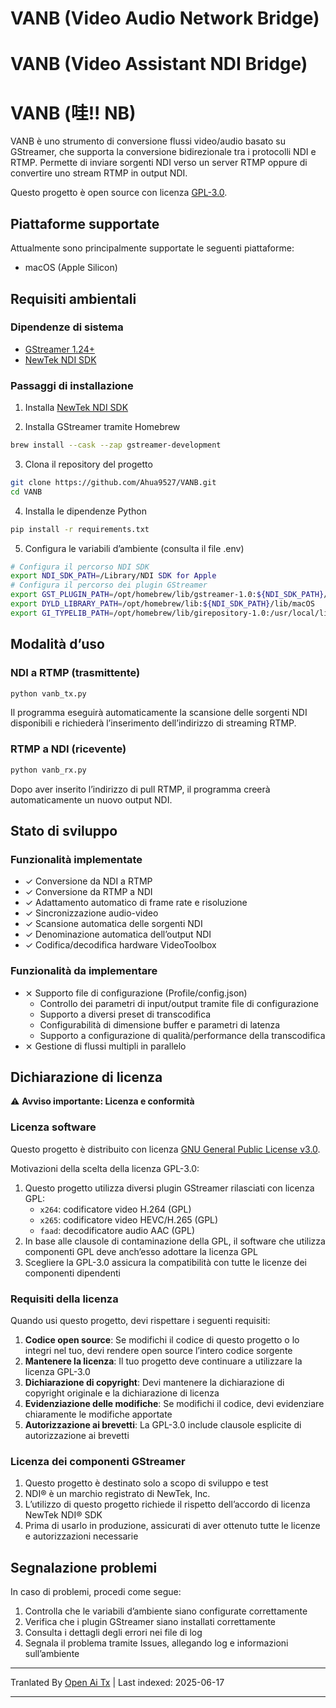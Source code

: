 # VANB (Video Audio Network Bridge)
# VANB (Video Assistant NDI Bridge)
# VANB (哇!! NB)

VANB è uno strumento di conversione flussi video/audio basato su GStreamer, che supporta la conversione bidirezionale tra i protocolli NDI e RTMP. Permette di inviare sorgenti NDI verso un server RTMP oppure di convertire uno stream RTMP in output NDI.

Questo progetto è open source con licenza [GPL-3.0](https://www.gnu.org/licenses/gpl-3.0.html).

## Piattaforme supportate

Attualmente sono principalmente supportate le seguenti piattaforme:
- macOS (Apple Silicon)

## Requisiti ambientali

### Dipendenze di sistema
- [GStreamer 1.24+](https://gstreamer.freedesktop.org)
- [NewTek NDI SDK](https://www.ndi.tv/sdk/)

### Passaggi di installazione
1. Installa [NewTek NDI SDK](https://www.ndi.tv/sdk/)

2. Installa GStreamer tramite Homebrew
```bash
brew install --cask --zap gstreamer-development
```

3. Clona il repository del progetto
```bash
git clone https://github.com/Ahua9527/VANB.git
cd VANB
```

4. Installa le dipendenze Python
```bash
pip install -r requirements.txt
```

5. Configura le variabili d’ambiente (consulta il file .env)
```bash
# Configura il percorso NDI SDK
export NDI_SDK_PATH=/Library/NDI SDK for Apple
# Configura il percorso dei plugin GStreamer
export GST_PLUGIN_PATH=/opt/homebrew/lib/gstreamer-1.0:${NDI_SDK_PATH}/lib/macOS
export DYLD_LIBRARY_PATH=/opt/homebrew/lib:${NDI_SDK_PATH}/lib/macOS
export GI_TYPELIB_PATH=/opt/homebrew/lib/girepository-1.0:/usr/local/lib/girepository-1.0
```

## Modalità d’uso

### NDI a RTMP (trasmittente)
```bash
python vanb_tx.py
```
Il programma eseguirà automaticamente la scansione delle sorgenti NDI disponibili e richiederà l’inserimento dell’indirizzo di streaming RTMP.

### RTMP a NDI (ricevente)
```bash
python vanb_rx.py
```
Dopo aver inserito l’indirizzo di pull RTMP, il programma creerà automaticamente un nuovo output NDI.

## Stato di sviluppo

### Funzionalità implementate
- ✓ Conversione da NDI a RTMP
- ✓ Conversione da RTMP a NDI
- ✓ Adattamento automatico di frame rate e risoluzione
- ✓ Sincronizzazione audio-video
- ✓ Scansione automatica delle sorgenti NDI
- ✓ Denominazione automatica dell’output NDI
- ✓ Codifica/decodifica hardware VideoToolbox

### Funzionalità da implementare
- ⨯ Supporto file di configurazione (Profile/config.json)
  - Controllo dei parametri di input/output tramite file di configurazione
  - Supporto a diversi preset di transcodifica
  - Configurabilità di dimensione buffer e parametri di latenza
  - Supporto a configurazione di qualità/performance della transcodifica
- ⨯ Gestione di flussi multipli in parallelo

## Dichiarazione di licenza

⚠️ **Avviso importante: Licenza e conformità**

### Licenza software

Questo progetto è distribuito con licenza [GNU General Public License v3.0](https://www.gnu.org/licenses/gpl-3.0.html).

Motivazioni della scelta della licenza GPL-3.0:
1. Questo progetto utilizza diversi plugin GStreamer rilasciati con licenza GPL:
   - `x264`: codificatore video H.264 (GPL)
   - `x265`: codificatore video HEVC/H.265 (GPL)
   - `faad`: decodificatore audio AAC (GPL)
2. In base alle clausole di contaminazione della GPL, il software che utilizza componenti GPL deve anch’esso adottare la licenza GPL
3. Scegliere la GPL-3.0 assicura la compatibilità con tutte le licenze dei componenti dipendenti

### Requisiti della licenza

Quando usi questo progetto, devi rispettare i seguenti requisiti:
1. **Codice open source**: Se modifichi il codice di questo progetto o lo integri nel tuo, devi rendere open source l’intero codice sorgente
2. **Mantenere la licenza**: Il tuo progetto deve continuare a utilizzare la licenza GPL-3.0
3. **Dichiarazione di copyright**: Devi mantenere la dichiarazione di copyright originale e la dichiarazione di licenza
4. **Evidenziazione delle modifiche**: Se modifichi il codice, devi evidenziare chiaramente le modifiche apportate
5. **Autorizzazione ai brevetti**: La GPL-3.0 include clausole esplicite di autorizzazione ai brevetti

### Licenza dei componenti GStreamer
1. Questo progetto è destinato solo a scopo di sviluppo e test
2. NDI® è un marchio registrato di NewTek, Inc.
3. L’utilizzo di questo progetto richiede il rispetto dell’accordo di licenza NewTek NDI® SDK
4. Prima di usarlo in produzione, assicurati di aver ottenuto tutte le licenze e autorizzazioni necessarie

## Segnalazione problemi

In caso di problemi, procedi come segue:
1. Controlla che le variabili d’ambiente siano configurate correttamente
2. Verifica che i plugin GStreamer siano installati correttamente
3. Consulta i dettagli degli errori nei file di log
4. Segnala il problema tramite Issues, allegando log e informazioni sull’ambiente

---

Tranlated By [Open Ai Tx](https://github.com/OpenAiTx/OpenAiTx) | Last indexed: 2025-06-17

---